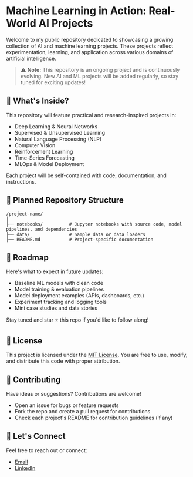 # Machine Learning in Action: Real-World AI Projects
Welcome to my public repository dedicated to showcasing a growing collection of AI and machine learning projects. These projects reflect experimentation, learning, and application across various domains of artificial intelligence.

> ⚠️ **Note:** This repository is an ongoing project and is continuously evolving. New AI and ML projects will be added regularly, so stay tuned for exciting updates!

## 🚀 What's Inside?

This repository will feature practical and research-inspired projects in:

- Deep Learning & Neural Networks  
- Supervised & Unsupervised Learning  
- Natural Language Processing (NLP)  
- Computer Vision  
- Reinforcement Learning  
- Time-Series Forecasting  
- MLOps & Model Deployment  

Each project will be self-contained with code, documentation, and instructions.

## 📂 Planned Repository Structure

```
/project-name/
│
├── notebooks/          # Jupyter notebooks with source code, model pipelines, and dependencies
├── data/               # Sample data or data loaders
├── README.md           # Project-specific documentation
```

## 📅 Roadmap
Here's what to expect in future updates:
- Baseline ML models with clean code
- Model training & evaluation pipelines
- Model deployment examples (APIs, dashboards, etc.)
- Experiment tracking and logging tools
- Mini case studies and data stories

Stay tuned and star ⭐ this repo if you'd like to follow along!

## 📜 License
This project is licensed under the [MIT License](https://opensource.org/licenses/MIT). You are free to use, modify, and distribute this code with proper attribution.

## 🤝 Contributing
Have ideas or suggestions? Contributions are welcome!

- Open an issue for bugs or feature requests
- Fork the repo and create a pull request for contributions
- Check each project's README for contribution guidelines (if any)

## 💬 Let's Connect
Feel free to reach out or connect:
- [Email](mailto:saurabhkudesia@gmail.com)
- [LinkedIn](https://www.linkedin.com/in/saurabhkudesia/)
